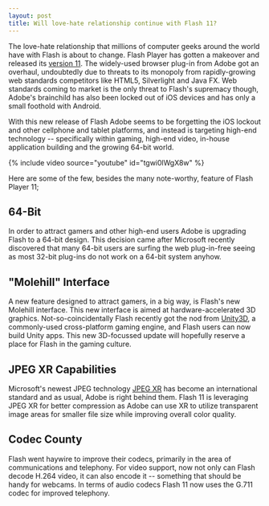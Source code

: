 ```yaml
---
layout: post
title: Will love-hate relationship continue with Flash 11?
---
```


The love-hate relationship that millions of computer geeks around the world have with Flash is about to change. Flash Player has gotten a makeover and released its <a href="http://labs.adobe.com/technologies/flashplatformruntimes/flashplayer11/">version 11</a>. The widely-used browser plug-in from Adobe got an overhaul, undoubtedly due to threats to its monopoly from rapidly-growing web standards competitors like HTML5, Silverlight and Java FX. Web standards coming to market is the only threat to Flash's supremacy though, Adobe's brainchild has also been locked out of iOS devices and has only a small foothold with Android.

With this new release of Flash Adobe seems to be forgetting the iOS lockout and other cellphone and tablet platforms, and instead is targeting high-end technology -- specifically within gaming, high-end video, in-house application building and the growing 64-bit world.

{% include video source="youtube" id="tgwi0lWgX8w" %}

Here are some of the few, besides the many note-worthy, feature of Flash Player 11;

## 64-Bit

In order to attract gamers and other high-end users Adobe is upgrading Flash to a 64-bit design. This decision came after Microsoft recently discovered that many 64-bit users are surfing the web plug-in-free seeing as most 32-bit plug-ins do not work on a 64-bit system anyhow. 

## "Molehill" Interface

A new feature designed to attract gamers, in a big way, is Flash's new Molehill interface. This new interface is aimed at hardware-accelerated 3D graphics. Not-so-coincidentally Flash recently got the nod from <a href="http://unity3d.com/">Unity3D</a>, a commonly-used cross-platform gaming engine, and Flash users can now build Unity apps. This new 3D-focussed update will hopefully reserve a place for Flash in the gaming culture. 

## JPEG XR Capabilities

Microsoft's newest JPEG technology <a href="http://en.wikipedia.org/wiki/JPEG_XR">JPEG XR</a> has become an international standard and as usual, Adobe is right behind them. Flash 11 is leveraging JPEG XR for better compression as Adobe can use XR to utilize transparent image areas for smaller file size while improving overall color quality. 

## Codec County

Flash went haywire to improve their codecs, primarily in the area of communications and telephony. For video support, now not only can Flash decode H.264 video, it can also encode it -- something that should be handy for webcams. In terms of audio codecs Flash 11 now uses the G.711 codec for improved telephony.
